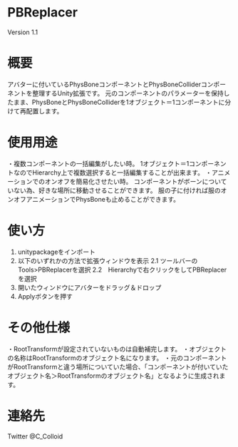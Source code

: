 # PBReplacer
Version 1.1

# 概要
アバターに付いているPhysBoneコンポーネントとPhysBoneColliderコンポーネントを整理するUnity拡張です。
元のコンポーネントのパラメーターを保持したまま、PhysBoneとPhysBoneColliderを1オブジェクト＝1コンポーネントに分けて再配置します。

# 使用用途
・複数コンポーネントの一括編集がしたい時。
1オブジェクト＝1コンポーネントなのでHierarchy上で複数選択すると一括編集することが出来ます。
・アニメーションでのオンオフを簡易化させたい時。
コンポーネントがボーンについていない為、好きな場所に移動させることができます。
服の子に付ければ服のオンオフアニメーションでPhysBoneも止めることができます。

# 使い方
1. unitypackageをインポート
2. 以下のいずれかの方法で拡張ウィンドウを表示
	2.1 ツールバーのTools>PBReplacerを選択
	2.2　Hierarchyで右クリックをしてPBReplacerを選択
3. 開いたウィンドウにアバターをドラッグ＆ドロップ
4. Applyボタンを押す

# その他仕様
・RootTransformが設定されていないものは自動補完します。
・オブジェクトの名称はRootTransformのオブジェクト名になります。
・元のコンポーネントがRootTransformと違う場所についていた場合、「コンポーネントが付いていたオブジェクト名＞RootTransformのオブジェクト名」となるように生成されます。

# 連絡先
Twitter @C_Colloid